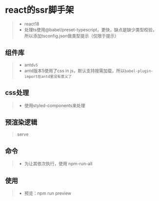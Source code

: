 # react的ssr脚手架

> + react18
> + 处理ts使用@babel/preset-typescript，更快，缺点是缺少类型校验，所以添加tsconfig.json做类型提示（仅限于提示）

## 组件库

> + antd`v5`
> + antd版本5使用了css in js，默认支持按需加载，所以`babel-plugin-import在antd里没有意义了`

## css处理

> + 使用styled-components来处理

## 预渲染逻辑

> serve

## 命令

> + 为让其依次执行，使用 npm-run-all

## 使用

> + 预览：npm run preview
